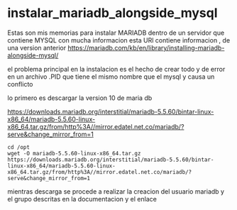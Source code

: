 # instalar_mariadb_alongside_mysql
Estas son mis memorias para instalar MARIADB dentro de un servidor que contiene MYSQL con mucha informacion
esta URl contiene informacion , de una version anterior
https://mariadb.com/kb/en/library/installing-mariadb-alongside-mysql/

el problema principal en la instalacion es el hecho de crear todo y de error en un archivo .PID que tiene el mismo nombre que el mysql y causa un conflicto 

lo primero es descargar  la version 10 de maria db

https://downloads.mariadb.org/interstitial/mariadb-5.5.60/bintar-linux-x86_64/mariadb-5.5.60-linux-x86_64.tar.gz/from/http%3A//mirror.edatel.net.co/mariadb/?serve&change_mirror_from=1
```
cd /opt
wget -O mariadb-5.5.60-linux-x86_64.tar.gz https://downloads.mariadb.org/interstitial/mariadb-5.5.60/bintar-linux-x86_64/mariadb-5.5.60-linux-x86_64.tar.gz/from/http%3A//mirror.edatel.net.co/mariadb/?serve&change_mirror_from=1
```
mientras descarga se procede a realizar la creacion del usuario mariadb y el grupo descritas en la documentacion y el enlace
